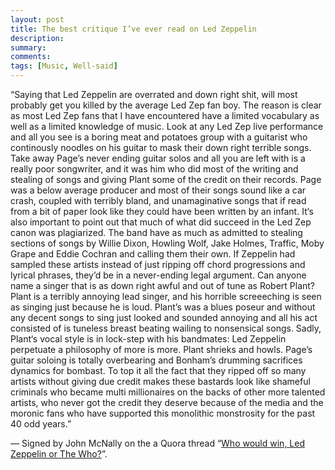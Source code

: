 ```yaml
---
layout: post
title: The best critique I’ve ever read on Led Zeppelin
description: 
summary: 
comments: 
tags: [Music, Well-said]
---
```


“Saying that Led Zeppelin are overrated and down right shit, will most probably get you killed by the average Led Zep fan boy. The reason is clear as most Led Zep fans that I have encountered have a limited vocabulary as well as a limited knowledge of music. Look at any Led Zep live performance and all you see is a boring meat and potatoes group with a guitarist who continously noodles on his guitar to mask their down right terrible songs. Take away Page’s never ending guitar solos and all you are left with is a really poor songwriter, and it was him who did most of the writing and stealing of songs and giving Plant some of the credit on their records. Page was a below average producer and most of their songs sound like a car crash, coupled with terribly bland, and unamaginative songs that if read from a bit of paper look like they could have been written by an infant. It‘s also important to point out that much of what did succeed in the Led Zep canon was plagiarized. The band have as much as admitted to stealing sections of songs by Willie Dixon, Howling Wolf, Jake Holmes, Traffic, Moby Grape and Eddie Cochran and calling them their own. If Zeppelin had sampled these artists instead of just ripping off chord progressions and lyrical phrases, they’d be in a never-ending legal argument. Can anyone name a singer that is as down right awful and out of tune as Robert Plant? Plant is a terribly annoying lead singer, and his horrible screeeching is seen as singing just because he is loud. Plant’s was a blues poseur and without any decent songs to sing just looked and sounded annoying and all his act consisted of is tuneless breast beating wailing to nonsensical songs. Sadly, Plant‘s vocal style is in lock-step with his bandmates: Led Zeppelin perpetuate a philosophy of more is more. Plant shrieks and howls. Page’s guitar soloing is totally overbearing and Bonham’s drumming sacrifices dynamics for bombast. To top it all the fact that they ripped off so many artists without giving due credit makes these bastards look like shameful criminals who became multi millionaires on the backs of other more talented artists, who never got the credit they deserve because of the media and the moronic fans who have supported this monolithic monstrosity for the past 40 odd years.”

— Signed by John McNally on the a Quora thread “[Who would win, Led Zeppelin or The Who?](https://www.quora.com/Who-would-win-Led-Zeppelin-or-The-Who)”.